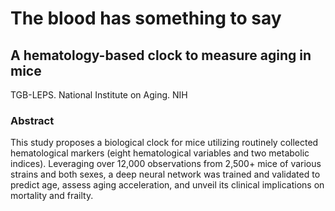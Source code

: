 <h1> The blood has something to say </h1>
<h2> A hematology-based clock to measure aging in mice </h2>
TGB-LEPS. National Institute on Aging. NIH
<h3> Abstract </h3>

This study proposes a biological clock for mice utilizing routinely collected hematological markers (eight hematological variables and two metabolic indices).
Leveraging over 12,000 observations from 2,500+ mice of various strains and both sexes, a deep neural network was trained and validated to predict age, assess aging acceleration, and unveil its clinical implications on mortality and frailty.
